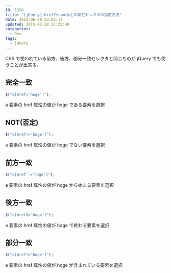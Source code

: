 ```yaml
---
ID: 1320
title: "[jQuery] hrefやnameなどの属性セレクタの指定方法"
date: 2014-06-30 23:03:17
updated: 2015-02-28 22:25:40
categories:
  - Dev
tags:
  - jQuery
---
```


CSS で使われている前方、後方、部分一致セレクタと同じものが jQuery でも使うことが出来る。

<!--more-->

## 完全一致

```js
$("a[href='hoge']");
```

a 要素の href 属性の値が hoge である要素を選択

## NOT(否定)

```js
$("a[href!='hoge']");
```

a 要素の href 属性の値が hoge でない要素を選択

## 前方一致

```js
$("a[href＾='hoge']");
```

a 要素の href 属性の値が hoge から始まる要素を選択

## 後方一致

```js
$("a[href$='hoge']");
```

a 要素の href 属性の値が hoge で終わる要素を選択

## 部分一致

```js
$("a[href*='hoge']");
```

a 要素の href 属性の値が hoge が含まれている要素を選択
